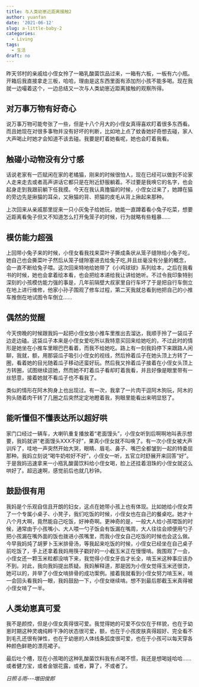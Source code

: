 ```yaml
---
title: 与人类幼崽近距离接触2
author: yuanfan
date: '2021-06-12'
slug: a-little-baby-2
categories:
  - Living
tags:
  - 生活
draft: no
---
```




<!--more-->

昨天邻村的亲戚给小侄女拎了一箱乳酸菌饮品过来，一箱有六板，一板有六小瓶。开箱后我直接拿走三板，哈哈，理由是这东西里面有添加剂小孩不能多喝。现在我就一边嘬着这个，一边总结又一次与人类幼崽近距离接触的观察所得。

## 对万事万物有好奇心

说万事万物可能夸张了一些，但是十八个月大的小侄女真得喜欢盯着很多东西看。而且她现在对很多事物并没有好坏的判断，比如地上点了蚊香她好奇想去碰，家人大声喝止时她才会知道不该去碰。我要是盯着她看呢，她也会盯着我看。

## 触碰小动物没有分寸感

话说老家有一匹赋闲在家的老橘猫，刚来的时候很怕人，现在已经可以做到不论家人走来走去或者高声讲话它都只是在附近舒服躺着。不过要是我唤它的名字，也会起身走到我跟前躺下任我摸。今天在我认真撸猫的时候，小侄女过来了，她蹲在猫的旁边先是揪猫的耳朵，又揪猫的背、把猫的皮毛从背上揪起来那种。

上次回来从亲戚那里捉来一只小灰兔子给她玩，她能一直蹲着看小兔子吃菜，想要近距离看兔子但又不知道怎么打开兔笼子的时候，行为就略有些粗暴……

## 模仿能力超强

上回带小兔子来的时候，小侄女看我找来菜叶子撕成条状从笼子缝隙给小兔子吃，她自己也会撕菜叶子然后从笼子缝隙塞进去给兔子吃,并且丝毫没有分量的概念，会一直不断给兔子喂。这次回来特地给她带了《小鸡球球》系列绘本，之后在我看书的时候，她也会拿着绘本看，也会把绘本递给我让讲给她听。不过令我印象特别深刻的小孩模仿能力强的事是，几年前隔壁大叔家里自行车坏了于是把自行车倒立在地上进行维修，他家小孙子围观了修车过程，第二天我就总看到他把自己的小推车推倒在地试图令车倒立……

## 偶然的觉醒

今天傍晚的时候跟我妈一起把小侄女放小推车里推出去溜达，我顺手拎了一袋瓜子边走边磕。这袋瓜子本来是小侄女爱吃所以我特意买回来给她吃的，不过此时的情形是她坐在小推车里眼巴巴看着，而我不给她吃。路上有一刻我妈停下来跟路人闲聊，我就，额，用那袋瓜子吸引小侄女的视线，然后拎着瓜子在她头顶上方转了一圈，看着她的目光随着瓜子移动还蛮好玩。然后我又拎着瓜子接着在小侄女头顶上方转圈，试图继续逗她，然而她不盯着瓜子看却盯着我看，并且好像是眼里带有一丝怒意，接着她就不看瓜子也不看我了。

类似的情形在阿木狗身上也出现过。有一次，我拿了一片肉干逗阿木狗玩，阿木的狗头随着肉干转了几圈之后突然定定地瞪着我，狗眼里能看出来明显怒了。

## 能听懂但不懂表达所以超好哄

家门口经过一辆车，大喇叭重复播放着“老面馒头”，小侄女听到后啊啊地叫表示想要，我妈就讲“老面馒头XXX不好”，果真小侄女就不叫唤了。有一次小侄女被大声训斥了，哇地一声突然开始大哭，眼睛、眉毛、鼻子、嘴巴全都皱到一起的特委屈那种。我妈立刻说“喝牛奶啦好不好”，小侄女一听，五官立时舒展开来回答“好”。于是我妈迅速拿来一小瓶乳酸菌饮料给小侄女喝，脸上还挂着泪珠的小侄女就这么哄好了。超迅速啊，感觉前后也就几秒钟。

## 鼓励很有用

我妈是个乐观自信且开朗的妇女，这点在她带小孩上也有体现。比如她给小侄女弄了一个专属小桌子、小凳子，我们吃饭的时候，小侄女也在自己的餐桌吃。她才十八个月大啊，竟然能自己吃饭，好神奇啊。更神奇的是，一般大人给小孩喂饭的时候，通常由于小孩嘴小、大人喂一勺子饭会有饭漏在嘴周，大人往往会顺便用勺子把小孩漏在嘴外面的饭也拨进小孩嘴里，而我小侄女自己吃饭的时候也会这么做。今早我妈炖了胡萝卜玉米排骨汤，等我起来吃饭的时候，小侄女已经坐在自己桌子前吃饭了，手上还拿着我妈用筷子戳好的一小截玉米正在慢慢啃。我围观了一会，小侄女还一颗玉米粒都没啃下来，我觉得小侄女牙齿才长全，啃玉米这种事应该办不到。对此，我向我妈提出质疑。我妈解释道，那是因为小侄女觉得玉米还很烫，她可以的，并举了小侄女啃排骨的成功案例。接着我就看到小侄女努力啃玉米，啃一会回头看我妈一眼，我妈鼓励一下，小侄女继续啃。想不到最后那截玉米真得被小侄女啃了一半。

## 人类幼崽真可爱

我不是颜控，但是小侄女真得很可爱。我觉得她的可爱不仅仅在于样貌，也在于幼崽时期这种灵魂纯粹干净的状态很可爱，额，也在于小孩皮肤真得超好、完全看不到毛孔还很有弹性，也在于幼崽的人体线条弧度很可爱，也在于小孩可以每天穿各种颜色鲜艳的漂亮裙子。

最后吐个槽，现在小孩喝的这种乳酸菌饮料我有点喝不惯，我还是想喝娃哈哈……或者健力宝，或者金银花露，或者，算了，不或者了。

*日照る雨---増田俊郎*
